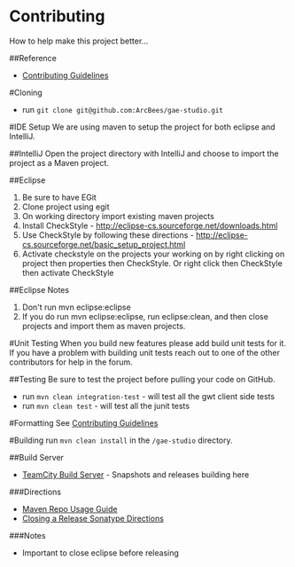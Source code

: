 # Contributing

How to help make this project better...

##Reference
* [Contributing Guidelines][cg]

#Cloning
* run `git clone git@github.com:ArcBees/gae-studio.git`

#IDE Setup
We are using maven to setup the project for both eclipse and IntelliJ.

##IntelliJ
Open the project directory with IntelliJ and choose to import the project as a Maven project.

##Eclipse
1. Be sure to have EGit
2. Clone project using egit
3. On working directory import existing maven projects
4. Install CheckStyle - http://eclipse-cs.sourceforge.net/downloads.html
5. Use CheckStyle by following these directions - http://eclipse-cs.sourceforge.net/basic_setup_project.html
6. Activate checkstyle on the projects your working on by right clicking on project then properties then CheckStyle. Or right click then CheckStyle then activate CheckStyle

##Eclipse Notes
1. Don't run mvn eclipse:eclipse
2. If you do run mvn eclipse:eclipse, run eclipse:clean, and then close projects and import them as maven projects.

#Unit Testing
When you build new features please add build unit tests for it. If you have a problem with building unit tests reach out to one of the other contributors for help in the forum.

##Testing
Be sure to test the project before pulling your code on GitHub.

* run `mvn clean integration-test` - will test all the gwt client side tests
* run `mvn clean test` - will test all the junit tests

#Formatting
See [Contributing Guidelines][cg]

#Building
run `mvn clean install` in the `/gae-studio` directory.

##Build Server
* [TeamCity Build Server](http://teamcity-private.arcbees.com/project.html?tab=projectOverview&projectId=GaeStudio/) - Snapshots and releases building here

###Directions
* [Maven Repo Usage Guide](https://docs.sonatype.org/display/Repository/Sonatype+OSS+Maven+Repository+Usage+Guide)
* [Closing a Release Sonatype Directions](https://docs.sonatype.org/display/Repository/Sonatype+OSS+Maven+Repository+Usage+Guide#SonatypeOSSMavenRepositoryUsageGuide-8a.ReleaseIt)

###Notes
* Important to close eclipse before releasing

[cg]: gaestudio/contributing/Contributing-Guidelines.html "Contributing Guidelines"
